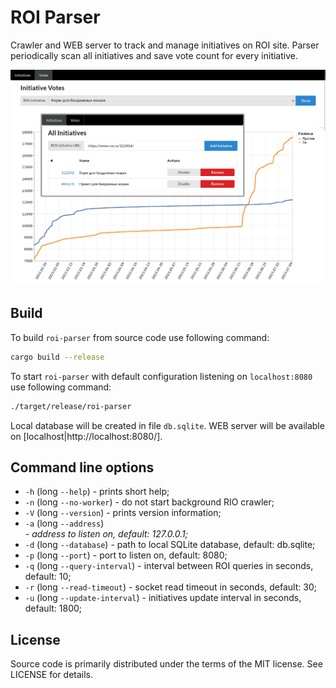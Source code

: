 # ROI Parser

Crawler and WEB server to track and manage initiatives on ROI site. Parser periodically scan all initiatives and save
vote count for every initiative.

![User interface](images/roi-parser.png "User interface of ROI Parser")

## Build

To build `roi-parser` from source code use following command:

```sh
cargo build --release
```

To start `roi-parser` with default configuration listening on `localhost:8080` use following command:

```sh
./target/release/roi-parser
```

Local database will be created in file `db.sqlite`. WEB server will be available on [localhost|http://localhost:8080/].

## Command line options

* `-h` (long `--help`) - prints short help;
* `-n` (long `--no-worker`) - do not start background RIO crawler;
* `-V` (long `--version`) - prints version information;
* `-a` (long `--address`) <address> - address to listen on, default: 127.0.0.1;
* `-d` (long `--database`) <database> - path to local SQLite database, default: db.sqlite;
* `-p` (long `--port`) <port> - port to listen on, default: 8080;
* `-q` (long `--query-interval`) <query-interval> - interval between ROI queries in seconds, default: 10;
* `-r` (long `--read-timeout`) <read-timeout> - socket read timeout in seconds, default: 30;
* `-u` (long `--update-interval`) <update-interval> - initiatives update interval in seconds, default: 1800;

## License
[license]: #license

Source code is primarily distributed under the terms of the MIT license. See LICENSE for details.
